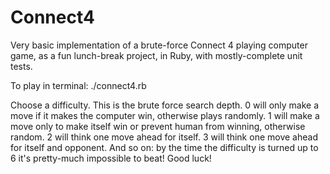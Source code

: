# Connect4
Very basic implementation of a brute-force Connect 4 playing computer game, as a fun lunch-break project, in Ruby, with mostly-complete unit tests.

To play in terminal:
./connect4.rb

Choose a difficulty. This is the brute force search depth. 0 will only make a move if it makes the computer win, otherwise plays randomly. 1 will make a move only to make itself win or prevent human from winning, otherwise random. 2 will think one move ahead for itself. 3 will think one move ahead for itself and opponent. And so on: by the time the difficulty is turned up to 6 it's pretty-much impossible to beat! Good luck!
